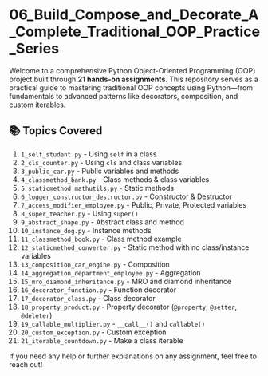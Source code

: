 # 06_Build_Compose_and_Decorate_A_Complete_Traditional_OOP_Practice_Series

Welcome to a comprehensive Python Object-Oriented Programming (OOP) project built through **21 hands-on assignments**. This repository serves as a practical guide to mastering traditional OOP concepts using Python—from fundamentals to advanced patterns like decorators, composition, and custom iterables.

## 📚 Topics Covered

1. `1_self_student.py` - Using `self` in a class
2. `2_cls_counter.py` - Using `cls` and class variables
3. `3_public_car.py` - Public variables and methods
4. `4_classmethod_bank.py` - Class methods & class variables
5. `5_staticmethod_mathutils.py` - Static methods
6. `6_logger_constructor_destructor.py` - Constructor & Destructor
7. `7_access_modifier_employee.py` - Public, Private, Protected variables
8. `8_super_teacher.py` - Using `super()`
9. `9_abstract_shape.py` - Abstract class and method
10. `10_instance_dog.py` - Instance methods
11. `11_classmethod_book.py` - Class method example
12. `12_staticmethod_converter.py` - Static method with no class/instance variables
13. `13_composition_car_engine.py` - Composition
14. `14_aggregation_department_employee.py` - Aggregation
15. `15_mro_diamond_inheritance.py` - MRO and diamond inheritance
16. `16_decorator_function.py` - Function decorator
17. `17_decorator_class.py` - Class decorator
18. `18_property_product.py` - Property decorator (`@property`, `@setter`, `@deleter`)
19. `19_callable_multiplier.py` - `__call__()` and `callable()`
20. `20_custom_exception.py` - Custom exception
21. `21_iterable_countdown.py` - Make a class iterable

If you need any help or further explanations on any assignment, feel free to reach out!
